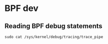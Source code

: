 # BPF dev

## Reading BPF debug statements

```shell
sudo cat /sys/kernel/debug/tracing/trace_pipe
```
